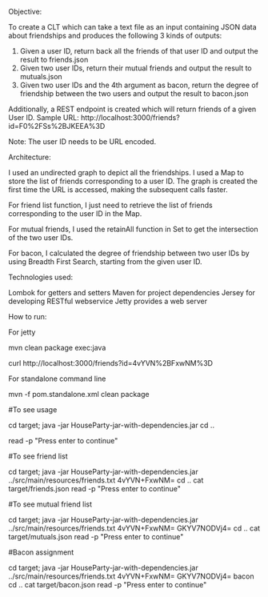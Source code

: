 Objective: 

To create a CLT which can take a text file as an input containing JSON data about friendships and produces the following 3 kinds of outputs:
1. Given a user ID, return back all the friends of that user ID and output the result to friends.json
2. Given two user IDs, return their mutual friends and output the result to mutuals.json
3. Given two user IDs and the 4th argument as bacon, return the degree of friendship between the two users and output the result to bacon.json

Additionally, a REST endpoint is created which will return friends of a given User ID. Sample URL: http://localhost:3000/friends?id=F0%2FSs%2BJKEEA%3D

Note: The user ID needs to be URL encoded. 

Architecture:

I used an undirected graph to depict all the friendships. I used a Map to store the list of friends corresponding to a user ID. The graph is created the first time the URL is accessed, making the subsequent calls faster.

For friend list function, I just need to retrieve the list of friends corresponding to the user ID in the Map.

For mutual friends, I used the retainAll function in Set to get the intersection of the two user IDs.

For bacon, I calculated the degree of friendship between two user IDs by using Breadth First Search, starting from the given user ID.

Technologies used:

Lombok for getters and setters
Maven for project dependencies
Jersey for developing RESTful webservice
Jetty provides a web server

How to run:

For jetty

mvn clean package exec:java

curl http://localhost:3000/friends?id=4vYVN%2BFxwNM%3D

For standalone command line

mvn -f pom.standalone.xml clean package


#To see usage

cd target; java -jar HouseParty-jar-with-dependencies.jar
cd ..

read -p "Press enter to continue"

#To see friend list

cd target; java -jar HouseParty-jar-with-dependencies.jar ../src/main/resources/friends.txt 4vYVN+FxwNM=
cd ..
cat target/friends.json
read -p "Press enter to continue"

#To see mutual friend list

cd target; java -jar HouseParty-jar-with-dependencies.jar ../src/main/resources/friends.txt 4vYVN+FxwNM= GKYV7NODVj4=
cd ..
cat target/mutuals.json
read -p "Press enter to continue"

#Bacon assignment

cd target; java -jar HouseParty-jar-with-dependencies.jar ../src/main/resources/friends.txt 4vYVN+FxwNM= GKYV7NODVj4= bacon
cd ..
cat target/bacon.json
read -p "Press enter to continue"
